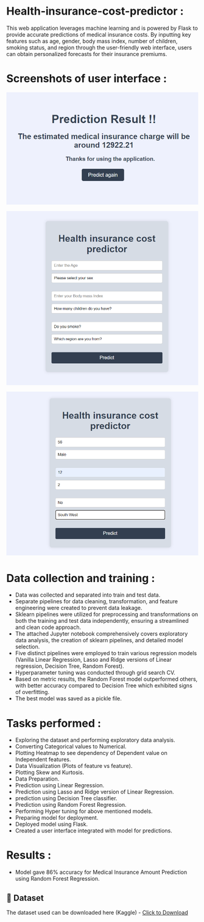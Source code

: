 # Health-insurance-cost-predictor :

This web application leverages machine learning and is powered by Flask to provide accurate predictions of medical insurance costs. By inputting key features such as age, gender, body mass index, number of children, smoking status, and region through the user-friendly web interface, users can obtain personalized forecasts for their insurance premiums.


# Screenshots of user interface :

![Alt text](<Screenshot 2023-12-06 144937-Ayushi.png>)

 ![Alt text](<Screenshot 2023-12-06 144822.png>) 
 
 ![Alt text](<Screenshot 2023-12-06 144922.png>)


# Data collection and training :

- Data was collected and separated into train and test data.
- Separate pipelines for data cleaning, transformation, and feature engineering were created to prevent data leakage. 
- Sklearn pipelines were utilized for preprocessing and transformations on both the training and test data independently, ensuring a streamlined and clean code approach. 
- The attached Jupyter notebook comprehensively covers exploratory data analysis, the creation of sklearn pipelines, and detailed model selection. 
- Five distinct pipelines were employed to train various regression models (Vanilla Linear Regression, Lasso and Ridge versions of Linear regression, Decision Tree, Random Forest). 
- Hyperparameter tuning was conducted through grid search CV. 
- Based on metric results, the Random Forest model outperformed others, with better accuracy compared to Decision Tree which exhibited signs of overfitting. 
- The best model was saved as a pickle file.

# Tasks performed :
<ul>
    <li>Exploring the dataset and performing exploratory data analysis.</li>
    <li>Converting Categorical values to Numerical.</li>
    <li>Plotting Heatmap to see dependency of Dependent value on Independent features.</li>
    <li>Data Visualization (Plots of feature vs feature).</li>
    <li>Plotting Skew and Kurtosis.</li>
    <li>Data Preparation.</li>
    <li>Prediction using Linear Regression.</li>
    <li>Prediction using Lasso and Ridge version of Linear Regression.</li>
    <li>prediction using Decision Tree classifier.</li>
    <li>Prediction using Random Forest Regression.</li>
    <li>Performing Hyper tuning for above mentioned models.</li>
    <li>Preparing model for deployment.</li>
    <li>Deployed model using Flask.</li>
    <li>Created a user interface integrated with model for predictions.</li>
</ul>

# Results :

-  Model gave 86% accuracy for Medical Insurance Amount Prediction using Random Forest Regression.

## :file_folder: Dataset
The dataset used can be downloaded here (Kaggle) - [Click to Download](https://www.kaggle.com/mirichoi0218/insurance)